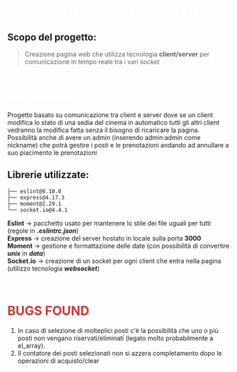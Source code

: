 <h1 style="color:#ffffff"> DOCUMENTAZIONE PROGETTO </h1>

## Scopo del progetto:
> Creazione pagina web che utilizza tecnologia **client/server** per comunicazione in tempo reale tra i vari _socket_

<br>

<h2 style="color:#ffffff"> Funzionamento: </h2>
Progetto basato su comunicazione tra client e server dove se un client modifica lo stato di una sedia del cinema in automatico tutti gli altri client vedranno la modifica fatta senza il bisogno di ricaricare la pagina. 
Possibilità anche di avere un admin (inserendo admin:admin come nickname) che potrà gestire i posti e le prenotazioni andando ad annullare a suo piacimento le prenotazioni

<br>

## Librerie utilizzate:
    ├── eslint@8.10.0
    ├── express@4.17.3
    ├── moment@2.29.1
    └── socket.io@4.4.1
**Eslint** → pacchetto usato per mantenere lo stile dei file uguali per tutti (regole in **_.eslintrc.json_**) <br>
**Express** → creazione del server hostato in locale sulla porta **3000** <br>
**Moment** → gestione e formattazione delle date (con possibilità di convertire **_unix_** in **_data_**) <br>
**Socket.io** → creazione di un socket per ogni client che entra nella pagina (utilizzo tecnologia **_websocket_**) 

<br>

<h1 style="color:#c93a3a;font-weight:bold"> BUGS FOUND </h1>
<ol>
    <li> In caso di selezione di molteplici posti c'è la possibilità che uno o più posti non vengano riservati/eliminati (legato molto probabilmente a el_array).<br> 
    <li> Il contatore dei posti selezionati non si azzera completamento dopo le operazioni di acquisto/clear

</ol>